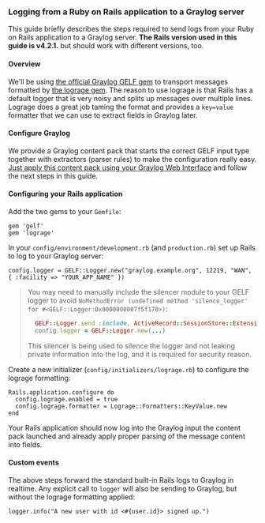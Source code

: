 ### Logging from a Ruby on Rails application to a Graylog server

This guide briefly describes the steps required to send logs from your Ruby on Rails application to a Graylog server. **The Rails version used in this guide is v4.2.1.** but should work with different versions, too.

#### Overview

We'll be using [the official Graylog GELF gem](https://github.com/Graylog2/gelf-rb) to transport messages formatted by [the lograge gem](https://github.com/roidrage/lograge). The reason to use lograge is that Rails has a default logger that is very noisy and splits up messages over multiple lines. Lograge does a great job taming the format and provides a `key=value` formatter that we can use to extract fields in Graylog later.

#### Configure Graylog

We provide a Graylog content pack that starts the correct GELF input type together with extractors (parser rules) to make the configuration really easy. [Just apply this content pack using your Graylog Web Interface](https://marketplace.graylog.org/addons/0a1caed3-92a5-4f86-840b-2c61421d73dc) and follow the next steps in this guide.

#### Configuring your Rails application

Add the two gems to your `Gemfile`:

    gem 'gelf'
    gem 'lograge'
    
In your `config/environment/development.rb` (and `production.rb`) set up Rails to log to your Graylog server:

    config.logger = GELF::Logger.new("graylog.example.org", 12219, "WAN", { :facility => "YOUR_APP_NAME" })

> You may need to manually include the silencer module to your GELF logger to avoid `NoMethodError (undefined method 'silence_logger' for #<GELF::Logger:0x0000000007f5f170>)`:
> ```ruby
>   GELF::Logger.send :include, ActiveRecord::SessionStore::Extension::LoggerSilencer
>   config.logger = GELF::Logger.new(...)
> ```
> 
> This silencer is being used to silence the logger and not leaking private information into the log, and it is required for security reason.


Create a new initializer (`config/initializers/lograge.rb`) to configure the lograge formatting:

    Rails.application.configure do
      config.lograge.enabled = true
      config.lograge.formatter = Lograge::Formatters::KeyValue.new
    end
    
Your Rails application should now log into the Graylog input the content pack launched and already apply proper parsing of the message content into fields.
    
#### Custom events

The above steps forward the standard built-in Rails logs to Graylog in realtime. Any explicit call to `logger` will also be sending to Graylog, but without the lograge formatting applied:

    logger.info("A new user with id <#{user.id}> signed up.")
